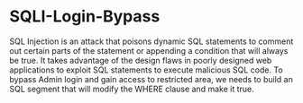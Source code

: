 # SQLI-Login-Bypass
SQL Injection is an attack that poisons dynamic SQL statements to comment out certain parts of the statement or appending a condition that will always be true. It takes advantage of the design flaws in poorly designed web applications to exploit SQL statements to execute malicious SQL code. To bypass Admin login and gain access to restricted area, we needs to build an SQL segment that will modify the WHERE clause and make it true. 
